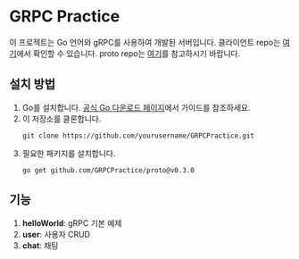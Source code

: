 # GRPC Practice

이 프로젝트는 Go 언어와 gRPC를 사용하여 개발된 서버입니다.
클라이언트 repo는 [여기](https://github.com/GRPCPractice/grpc-go-client)에서 확인할 수 있습니다.
proto repo는 [여기](https://github.com/GRPCPractice/proto)를 참고하시기 바랍니다.

## 설치 방법

1. Go를 설치합니다. [공식 Go 다운로드 페이지](https://golang.org/dl/)에서 가이드를 참조하세요.
2. 이 저장소를 클론합니다.
   ```shell
   git clone https://github.com/yourusername/GRPCPractice.git
   ```
3. 필요한 패키지를 설치합니다.
   ```shell
   go get github.com/GRPCPractice/proto@v0.3.0
   ```

## 기능
1. **helloWorld**: gRPC 기본 예제
2. **user**: 사용자 CRUD
3. **chat**: 채팅

